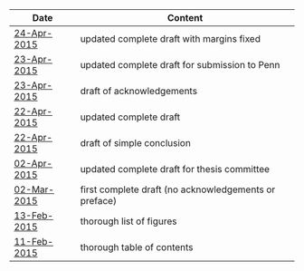 
| Date                                           | Content                                               |
| ---------------------------------------------- | ----------------------------------------------------- |
| [24-Apr-2015](2015-04-24-fix-margins.pdf)      | updated complete draft with margins fixed             |
| [23-Apr-2015](2015-04-23-submission-draft.pdf) | updated complete draft for submission to Penn         |
| [23-Apr-2015](2015-04-23-acknowledgements.pdf) | draft of acknowledgements                             |
| [22-Apr-2015](2015-04-22-draft.pdf)            | updated complete draft                                |
| [22-Apr-2015](2015-04-22-conclusion.pdf)       | draft of simple conclusion                            |
| [02-Apr-2015](2015-04-02-committeedraft.pdf)   | updated complete draft for thesis committee           |
| [02-Mar-2015](2015-03-02-thesis.pdf?raw=true)  | first complete draft (no acknowledgements or preface) |
| [13-Feb-2015](2015-02-13-LOF.pdf?raw=true)     | thorough list of figures                              |
| [11-Feb-2015](2015-02-11-TOC.pdf?raw=true)     | thorough table of contents                            |

